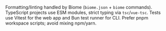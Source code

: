 Formatting/linting handled by Biome (`biome.json` + `biome` commands). TypeScript projects use ESM modules, strict typing via `tsc`/`vue-tsc`. Tests use Vitest for the web app and Bun test runner for CLI. Prefer pnpm workspace scripts; avoid mixing npm/yarn. 